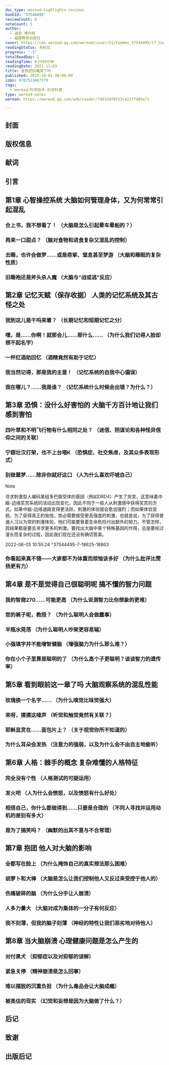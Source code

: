```yaml
---
doc_type: weread-highlights-reviews
bookId: "37544495"
reviewCount: 0
noteCount: 1
author:
  - 迪安·博内特
  - 福建教育出版社
cover: https://cdn.weread.qq.com/weread/cover/31/YueWen_37544495/t7_YueWen_37544495.jpg
readingStatus: 未标记
progress: "-1"
totalReadDay: 2
readingTime: 0小时0分钟
readingDate: 2021-11-03
title: 是我把你蠢哭了吗
published: 2020-10-01 00:00:00
isbn: 9787533487379
tags:
  - weread/科学技术-科学科普
type: weread-notes
weread: https://weread.qq.com/web/reader/7d832df0723ce22f7d85e71

---
```



## 封面

## 版权信息

## 献词

## 引言

## 第1章 心智操控系统 大脑如何管理身体，又为何常常引起混乱

### 合上书，我不想看了！ （大脑是怎么引起晕车晕船的？）

### 再来一口甜点？ （脑对食物和进食复杂又混乱的控制）

### 去睡，也许会做梦……或是痉挛、窒息甚至梦游 （大脑和睡眠的复杂性质）

### 旧睡袍还是斧头杀人魔 （大脑与“战或逃”反应）

## 第2章 记忆天赋（保存收据） 人类的记忆系统及其古怪之处

### 我到这儿是干吗来着？ （长期记忆和短期记忆之分）

### 嘿，是……你啊！就那会儿……那什么…… （为什么我们记得人脸却想不起名字）

### 一杯红酒助回忆 （酒精竟然有助于记忆）

### 我当然记得，那是我的主意！ （记忆系统的自我中心偏误）

### 我在哪儿？……我是谁？ （记忆系统什么时候会出错？为什么？）

## 第3章 恐惧：没什么好害怕的 大脑千方百计地让我们感到害怕

### 四叶草和不明飞行物有什么相同之处？ （迷信、阴谋论和各种怪异信仰之间的关联）

### 宁跟壮汉打架，也不上台唱K （恐惧症、社交焦虑，及其众多表现形式）

### 别做噩梦……除非你就好这口 （人为什么喜欢吓唬自己）

> [!NOTE] 
> 寻求刺激型人编码某组多巴胺受体的基因（例如DRD4）产生了突变，这意味着中脑-边缘奖赏系统的活动出现变化，因此不同于一般人从刺激感中获得奖赏的方式。如果中脑-边缘通路变得更活跃，刺激的体验就会愈加强烈；而如果体验变弱，为了获得真正的愉悦，势必需要接受更高强度的刺激。也就是说，为了获得普通人习以为常的刺激体验，他们可能要冒着生命危险付出额外的努力。不管怎样，其结果都是要去寻求更多的刺激。要找出大脑中某个特殊基因的作用，总是要经过漫长而复杂的过程，因此我们现在还没有确切答案。
> 
> 2022-06-05 10:55:24 ^37544495-7-18625-18863

### 你看起来真不错——大家都不为体重而烦恼该多好 （为什么批评比赞扬更有力）

## 第4章 是不是觉得自己很聪明呢 搞不懂的智力问题

### 我的智商270……可能更高 （为什么说测智力比你想象的更难）

### 您的裤子呢，教授？ （为什么聪明人会做蠢事）

### 半瓶水晃荡 （为什么聪明人吵架更容易输）

### 小强填字并不能增智健脑 （增强脑力为什么那么难？）

### 你在小个子里算是聪明的了 （为什么高个子更聪明？谈谈智力的遗传率）

## 第5章 看到眼前这一章了吗 大脑观察系统的混乱性能

### 玫瑰换一个名字…… （为什么嗅觉比味觉强大）

### 来呀，摸摸这噪声 （听觉和触觉竟然有关联？）

### 耶稣显灵在……面包片上？ （关于视觉你所不知道的）

### 为什么耳朵会发热 （注意力的强弱，以及为什么会不由自主地偷听）

## 第6章 人格：棘手的概念 复杂难懂的人格特征

### 完全没有个性 （人格测试的可疑运用）

### 发火吧 （人为什么会愤怒，以及愤怒有什么好处）

### 相信自己，你什么都做得到……只要是合理的 （不同人寻找并运用动机的差别有多大）

### 是为了搞笑吗？ （幽默的出其不意与不合常理）

## 第7章 抱团 他人对大脑的影响

### 全都写在脸上 （为什么掩饰自己的真实想法那么困难）

### 胡萝卜和大棒 （大脑是怎么让我们控制他人又反过来受控于他人的）

### 伤痛破碎的脑 （为什么分手让人崩溃）

### 人多力量大 （大脑对成为集体的一分子有何反应）

### 我不刻薄，但我的脑子刻薄 （神经的特性让我们恶劣地对待他人）

## 第8章 当大脑崩溃 心理健康问题是怎么产生的

### 对付黑犬 （抑郁症以及对抑郁的误解）

### 紧急关停 （精神崩溃是怎么回事）

### 难以摆脱的沉重负担 （为什么毒品会让大脑成瘾）

### 被高估的现实 （幻觉和妄想是因为大脑做了什么？）

## 后记

## 致谢

## 出版后记

